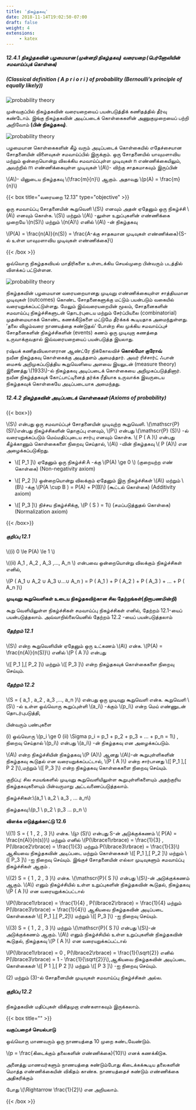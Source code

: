 ```yaml
---
title: 'நிகழ்தகவு'
date: 2018-11-14T19:02:50-07:00
draft: false
weight: 4
extensions:
     - katex
---
```



##### 12.4.1 நிகழ்தகவின் பழமையான (முன்னறி நிகழ்தகவு) வரையறை (பெர்னோலியின் சமவாய்ப்புக் கொள்கை)

##### (Classical definition ( A p r i o r i ) of probability (Bernoulli’s principle of equally likely))

![probability theory](/books/maths/part-2/introduction-to-probability-theory/12.7.png "probability theory")

முன்வகுப்பில்
நிகழ்தகவின்
வரையறையைப் 
பயன்படுத்திக் 
கணிதத்தில் தீர்வு கண்டோம். இங்கு நிகழ்தகவின் அடிப்படைக் 
கொள்கைகளின் அணுகுமுறையைப் பற்றி அறிவோம் **(பின் நிகழ்தகவு)**.

![probability theory](/books/maths/part-2/introduction-to-probability-theory/12.8.png "probability theory")

பழமையான கொள்கைகளின் கீழ் வரும் அடிப்படைக் கொள்கையில்
எதேச்சையான சோதனையின் விளைவுகள் சமவாய்ப்பில் இருக்கும்.  ஒரு
சோதனையில் யாவுமளாவிய மற்றும் ஒன்றையொன்று விலக்கிய சமவாய்ப்புள்ள  முடிவுகள்  n
எண்ணிக்கையிலும், அவற்றில் m எண்ணிக்கையுள்ள  முடிவுகள்  \\(A\\)- விற்கு சாதகமாகவும் இருப்பின்

\\(A\\)- யினுடைய நிகழ்தகவு \\(\frac{m}{n}\\) ஆகும். அதாவது \\(p(A) = \frac{m}{n}\\) 


{{< box title="வரையறை 12.13" type="objective" >}}

ஒரு சமவாய்ப்பு சோதனையின் கூறுவெளி \\(S\\) எனவும் அதன் ஏதேனும் ஒரு நிகழ்ச்சி \\(A\\)
எனவும் கொள்க. \\(S\\) மற்றும் \\(A\\) -லுள்ள உறுப்புகளின் எண்ணிக்கை முறையே  \\(n(S)\\) மற்றும் \\(n(A)\\)
எனில்   \\(A\\) -ன் நிகழ்தகவு

\\(P(A) = \frac{n(A)}{n(S)} = \frac{A-க்கு சாதகமான முடிவுகள் எண்ணிக்கை}{S-ல் உள்ள யாவுமளாவிய முடிவுகள் எண்ணிக்கை}\\)

{{< /box >}}

ஒவ்வொரு நிகழ்தகவியல் மாதிரிகளை உள்ளடக்கிய செயல்முறை பின்வரும் படத்தில் விளக்கப்
பட்டுள்ளன.

![probability theory](/books/maths/part-2/introduction-to-probability-theory/12.9.png "probability theory")

நிகழ்தகவின்
பழமையான
வரையறையானது
முடிவுறு
எண்ணிக்கையுள்ள 
சாத்தியமான முடிவுகள்  (outcomes) கொண்ட சோதனைகளுக்கு மட்டும் பயன்படும் வகையில்
வரையறுக்கப்பட்டுள்ளது. மேலும் இவ்வரையறையின் மூலம், சோதனைகளின் சமவாய்ப்பு
நிகழ்ச்சிகளுடன் தொடர்புடைய மற்றும் சேர்ப்பியலை  (combinatorial) முதன்மையாகக் கொண்ட
கணக்கீடுகளை மட்டுமே  தீர்க்கக்  கூடியதாக  அமைந்துள்ளது.   ‘தலை  விழும்வரை  நாணயத்தை 
சுண்டுதல்’ போன்ற சில முக்கிய சமவாய்ப்புச் சோதனைகளின் நிகழ்ச்சிகளின் (events) கணம் ஒரு
முடிவுறா கணத்தை உருவாக்குவதால் இவ்வரையறையைப் பயன்படுத்த இயலாது.

ரஷ்யக் கணிதவியலாளரான ஆண்ட்ரே நிக்கோலவிச் **கொல்மோ குரோவ்**  
நவீன நிகழ்தகவு கொள்கைக்கு அடித்தளம் அமைத்தார். அவர் ரிச்சார்ட்  ஃபான்
மைசங் அறிமுகப்படுத்திய கூறுவெளியை  அளவை  இயலுடன் (measure theory)
இணைத்து  \\(1933\\)-ல் நிகழ்தகவு அடிப்படைக் கொள்கையை அறிமுகப்படுத்தினார்.
நவீன நிகழ்த்தகவுக்  கோட்பாட்டினைத் தர்க்க ரீதியாக  உருவாக்க இவருடைய
நிகழ்தகவுக் கொள்கையே அடிப்படையாக அமைந்தது.

##### 12.4.2 நிகழ்தகவின் அடிப்படைக் கொள்கைகள் (Axioms of probability)


{{< box>}}

\\(S\\) என்பது ஒரு சமவாய்ப்புச் சோதனையின் முடிவுற்ற கூறுவெளி. \\(\mathscr{P} (S)\\)என்பது நிகழ்ச்சிகளின் தொகுப்பு எனவும், \\(P\\) என்பது   \\(\mathscr{P} (S)\\) -ல் வரையறுக்கப்படும் மெய்மதிப்புடைய
சார்பு எனவும் கொள்க. \\( P ( A )\\) என்பது கீழ்க்காணும் கொள்கைகளை நிறைவு செய்தால், \\(A\\) -வின் நிகழ்தகவு   \\( P (A)\\) என அழைக்கப்படுகிறது.

- \\([ P_1 ]\\) ஏதேனும் ஒரு நிகழ்ச்சி A -க்கு \\(P(A) \ge 0 \\) (குறையற்ற எண் கொள்கை) (Non-negativity
axiom)

- \\([ P_2 ]\\) ஒன்றையொன்று விலக்கும் ஏதேனும் இரு நிகழ்ச்சிகள் \\(A\\) மற்றும் \\(B\\) -க்கு \\(P(A \cup B ) = P(A) + P(B)\\)  (கூட்டல் கொள்கை) (Additivity  axiom)

- \\([ P_3 ]\\) நிச்சய நிகழ்ச்சிக்கு, \\(P ( S ) = 1\\) (சமப்படுத்துதல் கொள்கை) (Normalization axiom)

{{< /box>}}

##### குறிப்பு 12.1

\\((i) 0 \le P(A) \le 1 \\)

\\((ii) A_1 , A_2 , A_3 ,..., A_n \\) என்பவை ஒன்றையொன்று விலக்கும் நிகழ்ச்சிகள் எனில்,

\\(P ( A_1 ∪ A_2 ∪ A_3 ∪...∪ A_n ) = P ( A_1 ) + P ( A_2 ) + P ( A_3 ) + ... + P ( A_n )\\)

**முடிவுறு கூறுவெளிகள் உடைய நிகழ்தகவிற்கான சில தேற்றங்கள்(நிரூபணமின்றி)**

கூறு வெளியிலுள்ள  நிகழ்ச்சிகள் சமவாய்ப்பு நிகழ்ச்சிகள்  எனில், தேற்றம் 12.1-யைப் 
பயன்படுத்தலாம். அவ்வாறில்லையெனில் தேற்றம் 12.2 -யைப் பயன்படுத்தலாம்

##### தேற்றம் 12.1

\\(S\\) என்ற கூறுவெளியின் ஏதேனும் ஒரு உட்கணம் \\(A\\) என்க.  \\(P(A) = \frac{n(A)}{n(S)}\\)
எனில் \\(P ( A )\\) என்பது

\\([ P_1 ],[ P_2 ]\\) மற்றும் \\([ P_3 ]\\) என்ற நிகழ்தகவுக் கொள்கைகளை நிறைவு செய்யும்.

##### தேற்றம் 12.2

\\(S = { a_1 , a_2 , a_3 ,..., a_n }\\) என்பது ஒரு முடிவுறு கூறுவெளி என்க. கூறுவெளி \\(S\\) -ல் உள்ள ஒவ்வொரு
கூறுப்புள்ளி \\(a_i\\) -க்கும் \\(p_i\\) என்ற மெய் எண்ணுடன் தொடர்புபடுத்தி,

பின்வரும் பண்புகளை

(i) ஒவ்வொரு \\(p_i \ge 0 (ii) \Sigma p_i = p_1 + p_2 + p_3 + ... + p_n = 1\\) , நிறைவு செய்தால் \\(p_i\\) என்பது \\(a_i\\) -ன் நிகழ்தகவு என அழைக்கப்படும்.

\\(A\\) என்ற நிகழ்ச்சியின் நிகழ்தகவு \\(P (A)\\) ஆனது \\(A\\)-ன் கூறுபுள்ளிகளின் நிகழ்தகவு கூடுதல் என வரையறுக்கப்பட்டால்,
\\(P ( A )\\) என்ற சார்பானது \\([ P_1 ],[ P 2 ]\\),மற்றும் \\([ P_3 ]\\) என்ற நிகழ்தகவு கொள்கைகளை நிறைவு செய்யும்.

குறிப்பு: சில சமயங்களில் முடிவுறு கூறுவெளியிலுள்ள  கூறுபுள்ளிகளையும் அதற்குரிய நிகழ்தகவுகளையும் பின்வருமாறு அட்டவணைப்படுத்தலாம்.

நிகழ்ச்சிகள்:\\(a_1 \\ a_2 \\ a_3 , ... a_n\\)

நிகழ்தகவு:\\(p_1 \\ p_2 \\ p_3 ... p_n \\)

**விளக்க எடுத்துக்காட்டு 12.6**

\\((1) S = { 1 , 2 , 3 }\\) என்க. \\(℘ (S)\\) என்பது S-ன் அடுக்குக்கணம் \\( P(A) = \frac{n(A)}{n(s)}\\) மற்றும்
எனில்
\\(P(\lbrace1\rbrace) = \frac{1}{3} , P(\lbrace2\rbrace) = \frac{1}{3} மற்றும் P(\lbrace3\rbrace) = \frac{1}{3}\\) ஆகியவை  நிகழ்தகவின் அடிப்படை மற்றும் கொள்கைகள்  \\([ P_1 ],[ P_2 ]\\) மற்றும் \\([ P_3 ]\\) -ஐ நிறைவு செய்யும். இங்குச் சோதனையின் எல்லா 
முடிவுகளும் சமவாய்ப்பு நிகழ்ச்சிகள் ஆகும் .

\\((2) S = { 1 , 2 , 3 }\\) என்க.
\\(\mathscr{P}( S )\\) என்பது \\(S\\)-ன் அடுக்குக்கணம் ஆகும். \\(A\\) எனும் நிகழ்ச்சியில்  உள்ள 
உறுப்புகளின் நிகழ்தகவின் கூடுதல், நிகழ்தகவு \\(P ( A )\\) என வரையறுக்கப்பட்டால்

\\(P(\lbrace1\rbrace) = \frac{1}{4} , P(\lbrace2\rbrace) = \frac{1}{4} மற்றும் P(\lbrace3\rbrace) = \frac{1}{4}\\)
ஆகியவை நிகழ்தகவின் அடிப்படை 
கொள்கைகள்  \\([ P_1 ],[ P_2]\\) மற்றும் \\([ P_3 ]\\) -ஐ நிறைவு செய்யும்.

\\((3) S = { 1 , 2 , 3 }\\) மற்றும் \\(\mathscr{P}( S )\\) என்பது \\(S\\)-ன் அடுக்குக்கணம் ஆகும். \\(A\\) எனும் நிகழ்ச்சியில்  உள்ள 
உறுப்புகளின் நிகழ்தகவின் கூடுதல், நிகழ்தகவு
\\(P ( A )\\) என வரையறுக்கப்பட்டால்

\\(P(\lbrace1\rbrace) = 0 , P(\lbrace2\rbrace) = \frac{1}{\sqrt{2}} எனில் P(\lbrace3\rbrace) = 1 - \frac{1}{\sqrt{2}}\\),ஆகியவை  நிகழ்தகவின் அடிப்படை கொள்கைகள்  \\([ P 1 ],[ P 2 ]\\) மற்றும் \\([ P 3 ]\\) -ஐ நிறைவு செய்யும்.

(2) மற்றும் (3)-ல் சோதனையின் முடிவுகள் சமவாய்ப்பு நிகழ்ச்சிகள் அல்ல.

##### குறிப்பு 12.2

நிகழ்தகவின் மதிப்புகள் விகிதமுறா எண்களாகவும் இருக்கலாம்.



{{< box title="" >}}

**வகுப்பறைச் செயல்பாடு**

ஒவ்வொரு மாணவரும் ஒரு நாணயத்தை 10 முறை சுண்டவேண்டும்.

\\(p = \frac{கிடைக்கும் தலைகளின் எண்ணிக்கை}{10}\\) எனக் கணக்கிடுக.

அனைத்து மாணவர்களும்   நாணயத்தை  சுண்டும்போது கிடைக்கக்கூடிய தலைகளின்
மொத்த  எண்ணிக்கையின் விகிதம் காண்க. நாணயத்தைச் சுண்டும் எண்ணிக்கை  அதிகரிக்கும்

போது \\(\Rightarrow \frac{1}{2}\\) என அறியலாம்.

{{< /box >}}